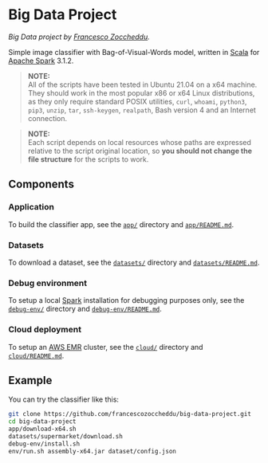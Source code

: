 # Big Data Project
*Big Data project by [Francesco Zoccheddu](https://www.github.com/francescozoccheddu).*

Simple image classifier with Bag-of-Visual-Words model, written in [Scala](https://www.scala-lang.org/) for [Apache Spark](https://spark.apache.org/) 3.1.2.

> **NOTE:**   
All of the scripts have been tested in Ubuntu 21.04 on a x64 machine.  
They should work in the most popular x86 or x64 Linux distributions, as they only require standard POSIX utilities, `curl`, `whoami`, `python3`, `pip3`, `unzip`, `tar`, `ssh-keygen`, `realpath`, Bash version 4 and an Internet connection.

> **NOTE:**   
Each script depends on local resources whose paths are expressed relative to the script original location, so **you should not change the file structure** for the scripts to work.

## Components

### Application

To build the classifier app, see the [`app/`](app/) directory and [`app/README.md`](app/README.md).

### Datasets

To download a dataset, see the [`datasets/`](datasets/) directory and [`datasets/README.md`](datasets/README.md).

### Debug environment

To setup a local [Spark](https://spark.apache.org/) installation for debugging purposes only, see the [`debug-env/`](debug-env/) directory and [`debug-env/README.md`](debug-env/README.md).

### Cloud deployment

To setup an [AWS EMR](https://aws.amazon.com/emr/) cluster, see the [`cloud/`](cloud/) directory and [`cloud/README.md`](cloud/README.md).

## Example

You can try the classifier like this:
```bash
git clone https://github.com/francescozoccheddu/big-data-project.git
cd big-data-project
app/download-x64.sh
datasets/supermarket/download.sh
debug-env/install.sh
env/run.sh assembly-x64.jar dataset/config.json
```
